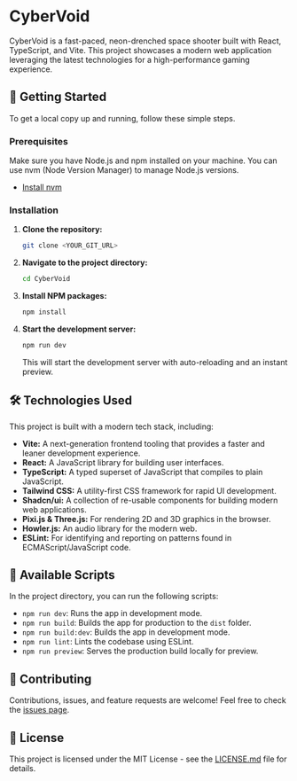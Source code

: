 # CyberVoid

CyberVoid is a fast-paced, neon-drenched space shooter built with React, TypeScript, and Vite. This project showcases a modern web application leveraging the latest technologies for a high-performance gaming experience.

## 🚀 Getting Started

To get a local copy up and running, follow these simple steps.

### Prerequisites

Make sure you have Node.js and npm installed on your machine. You can use nvm (Node Version Manager) to manage Node.js versions.

- [Install nvm](https://github.com/nvm-sh/nvm#installing-and-updating)

### Installation

1. **Clone the repository:**

   ```sh
   git clone <YOUR_GIT_URL>
   ```

2. **Navigate to the project directory:**

   ```sh
   cd CyberVoid
   ```

3. **Install NPM packages:**

   ```sh
   npm install
   ```

4. **Start the development server:**

   ```sh
   npm run dev
   ```

   This will start the development server with auto-reloading and an instant preview.

## 🛠️ Technologies Used

This project is built with a modern tech stack, including:

- **Vite:** A next-generation frontend tooling that provides a faster and leaner development experience.
- **React:** A JavaScript library for building user interfaces.
- **TypeScript:** A typed superset of JavaScript that compiles to plain JavaScript.
- **Tailwind CSS:** A utility-first CSS framework for rapid UI development.
- **Shadcn/ui:** A collection of re-usable components for building modern web applications.
- **Pixi.js & Three.js:** For rendering 2D and 3D graphics in the browser.
- **Howler.js:** An audio library for the modern web.
- **ESLint:** For identifying and reporting on patterns found in ECMAScript/JavaScript code.

## 📜 Available Scripts

In the project directory, you can run the following scripts:

- `npm run dev`: Runs the app in development mode.
- `npm run build`: Builds the app for production to the `dist` folder.
- `npm run build:dev`: Builds the app in development mode.
- `npm run lint`: Lints the codebase using ESLint.
- `npm run preview`: Serves the production build locally for preview.

## 🤝 Contributing

Contributions, issues, and feature requests are welcome! Feel free to check the [issues page](https://github.com/your-username/CyberVoid/issues).

## 📄 License

This project is licensed under the MIT License - see the [LICENSE.md](LICENSE.md) file for details.
